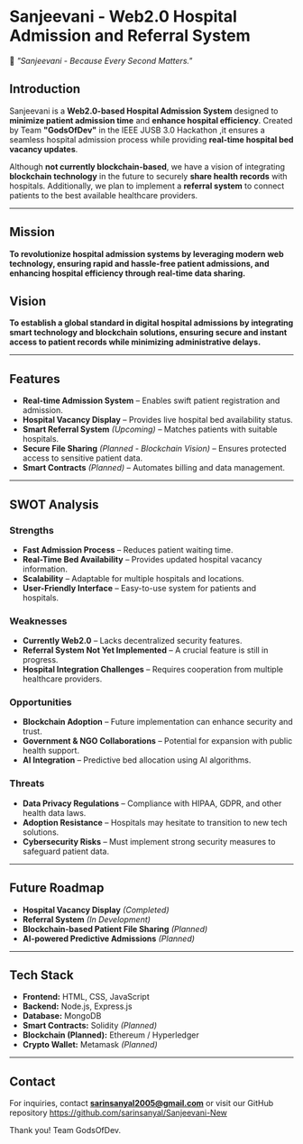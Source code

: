# Sanjeevani - Web2.0 Hospital Admission and Referral System

🚀 *"Sanjeevani - Because Every Second Matters."*

##  Introduction
Sanjeevani is a **Web2.0-based Hospital Admission System** designed to **minimize patient admission time** and **enhance hospital efficiency**. Created by Team **"GodsOfDev"** in the IEEE JUSB 3.0 Hackathon ,it ensures a seamless hospital admission process while providing **real-time hospital bed vacancy updates**.

Although **not currently blockchain-based**, we have a vision of integrating **blockchain technology** in the future to securely **share health records** with hospitals. Additionally, we plan to implement a **referral system** to connect patients to the best available healthcare providers.

---
##  Mission
**To revolutionize hospital admission systems by leveraging modern web technology, ensuring rapid and hassle-free patient admissions, and enhancing hospital efficiency through real-time data sharing.**

## Vision
**To establish a global standard in digital hospital admissions by integrating smart technology and blockchain solutions, ensuring secure and instant access to patient records while minimizing administrative delays.**

---
##  Features
-  **Real-time Admission System** – Enables swift patient registration and admission.
-  **Hospital Vacancy Display** – Provides live hospital bed availability status.
-  **Smart Referral System** *(Upcoming)* – Matches patients with suitable hospitals.
-  **Secure File Sharing** *(Planned - Blockchain Vision)* – Ensures protected access to sensitive patient data.
-  **Smart Contracts** *(Planned)* – Automates billing and data management.

---
##  SWOT Analysis
###  Strengths
- **Fast Admission Process** – Reduces patient waiting time.
- **Real-Time Bed Availability** – Provides updated hospital vacancy information.
- **Scalability** – Adaptable for multiple hospitals and locations.
- **User-Friendly Interface** – Easy-to-use system for patients and hospitals.

###  Weaknesses
- **Currently Web2.0** – Lacks decentralized security features.
- **Referral System Not Yet Implemented** – A crucial feature is still in progress.
- **Hospital Integration Challenges** – Requires cooperation from multiple healthcare providers.

###  Opportunities
- **Blockchain Adoption** – Future implementation can enhance security and trust.
- **Government & NGO Collaborations** – Potential for expansion with public health support.
- **AI Integration** – Predictive bed allocation using AI algorithms.

###  Threats
- **Data Privacy Regulations** – Compliance with HIPAA, GDPR, and other health data laws.
- **Adoption Resistance** – Hospitals may hesitate to transition to new tech solutions.
- **Cybersecurity Risks** – Must implement strong security measures to safeguard patient data.

---
##  Future Roadmap
-  **Hospital Vacancy Display** *(Completed)*
-  **Referral System** *(In Development)*
-  **Blockchain-based Patient File Sharing** *(Planned)*
-  **AI-powered Predictive Admissions** *(Planned)*

---
##  Tech Stack
- **Frontend:** HTML, CSS, JavaScript
- **Backend:** Node.js, Express.js
- **Database:** MongoDB 
- **Smart Contracts:** Solidity *(Planned)*
- **Blockchain (Planned):** Ethereum / Hyperledger
- **Crypto Wallet:** Metamask *(Planned)*

---
##  Contact
For inquiries, contact **sarinsanyal2005@gmail.com** or visit our GitHub repository https://github.com/sarinsanyal/Sanjeevani-New

Thank you!
Team GodsOfDev.

